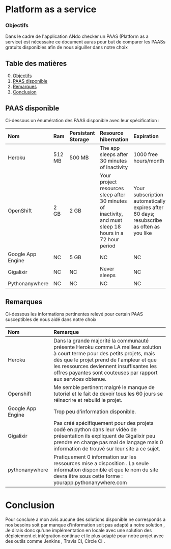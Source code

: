 # Platform as a service


### Objectifs 
Dans le cadre de l'application ANdo checker un PAAS (Platform as a service) est nécessaire ce document auras pour but de comparer les PAASs gratuits disponibles afin de nous aiguiller dans notre choix 
## Table des  matières
0. [Objectifs](#Objectifs)
1. [ PAAS disponible](#PAAS-disponible)
2. [Remarques](#Remarques)
3. [ Conclusion ](#Conclusion)

## PAAS disponible 
Ci-dessous un énumération des PAAS disponible avec leur spécification :

Nom|Ram| Persistant Storage|Resource hibernation|Expiration
:---|:---|:---|:---|:---|
Heroku| 512 MB|500 MB |The app sleeps after 30 minutes of inactivity|1000 free hours/month
OpenShift| 2 GB|2 GB | Your project resources sleep after 30 minutes of inactivity, and must sleep 18 hours in a 72 hour period|Your subscription automatically expires after 60 days; resubscribe as often as you like
Google App Engine| NC|5 GB |NC |NC
Gigalixir|  NC | NC |  Never sleeps|NC
Pythonanywhere| NC | NC  |  NC|NC 

## Remarques
Ci-dessous les informations pertinentes relevé pour certain PAAS susceptibles de nous aidé dans notre choix 


Nom|Remarque
:---|:---|
Heroku|Dans la grande majorité la communauté présente Heroku comme LA meilleur solution à court terme pour des petits projets, mais dès que le projet prend de l'ampleur et que les ressources deviennent insuffisantes les offres payantes sont couteuses par rapport aux services obtenue.
Openshift| Me semble pertinent malgré le manque de tutoriel et le fait de devoir tous les 60 jours se réinscrire et rebuild le projet.
Google App Engine|Trop peu d'information disponible.
Gigalixir|Pas créé spécifiquement pour des projets codé en python dans leur vidéo de présentation ils expliquent de Gigalixir peu prendre en charge pas mal de langage mais 0 information de trouvé sur leur site a ce sujet.
pythonanywhere|Pratiquement 0 information sur les ressources mise a disposition . La seule information disponible et que le nom du site devra être sous cette forme : yourapp.pythonanywhere.com

# Conclusion 
Pour conclure a mon avis aucune des solutions disponible ne corresponds a nos besoins soit par manque d'information soit pas adapté a notre solution , Je dirais donc qu'une implémentation en locale avec une solution des déploiement et intégration continue et le plus adapté pour notre projet avec des outils comme Jenkins , Travis CI, Circle CI .

